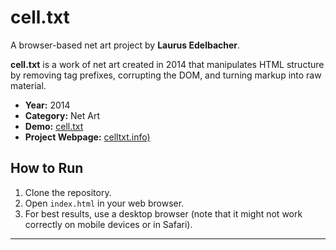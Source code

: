 # cell.txt

A browser-based net art project by **Laurus Edelbacher**.

**cell.txt** is a work of net art created in 2014 that manipulates HTML structure by removing tag prefixes, corrupting the DOM, and turning markup into raw material.

- **Year:** 2014
- **Category:** Net Art
- **Demo:** [cell.txt](https://www.laurusedelbacher.com/black/screen1.html)
- **Project Webpage:** [celltxt.info)](http://www.celltxt.info)



## How to Run

1. Clone the repository.
2. Open `index.html` in your web browser.
3. For best results, use a desktop browser (note that it might not work correctly on mobile devices or in Safari).

---
